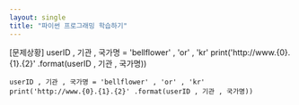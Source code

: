 ```yaml
---
layout: single
title: "파이썬 프로그래밍 학습하기"
---
```


[문제상황]
userID , 기관 , 국가명 = 'bellflower' , 'or' , 'kr'
print('http://www.{0}.{1}.{2}' .format(userID , 기관 , 국가명))

~~~
userID , 기관 , 국가명 = 'bellflower' , 'or' , 'kr'
print('http://www.{0}.{1}.{2}' .format(userID , 기관 , 국가명))
~~~
